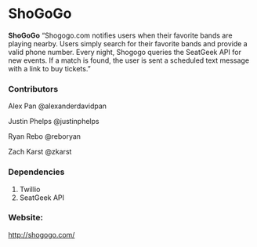 **ShoGoGo**
=====================

**ShoGoGo** “Shogogo.com notifies users when their favorite bands are playing nearby. Users simply search
for their favorite bands and provide a valid phone number. Every night, Shogogo queries the
SeatGeek API for new events. If a match is found, the user is sent a scheduled text message
with a link to buy tickets.”

### Contributors
Alex Pan
@alexanderdavidpan

Justin Phelps
@justinphelps

Ryan Rebo
@reboryan

Zach Karst
@zkarst

### Dependencies 
1. Twillio
2. SeatGeek API

### Website:
http://shogogo.com/


